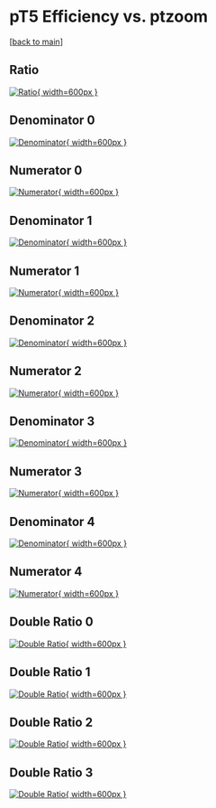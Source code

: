 # pT5 Efficiency vs. ptzoom

[[back to main](./)]



## Ratio

[![Ratio](../mtv/var/pT5_xtr_13_1_eff_ptzoom.png){ width=600px }](../mtv/var/pT5_xtr_13_1_eff_ptzoom.pdf)

## Denominator 0

[![Denominator](../mtv/den/pT5_xtr_13_1_eff_ptzoom_den0.png){ width=600px }](../mtv/den/pT5_xtr_13_1_eff_ptzoom_den0.pdf)

## Numerator 0

[![Numerator](../mtv/num/pT5_xtr_13_1_eff_ptzoom_num0.png){ width=600px }](../mtv/num/pT5_xtr_13_1_eff_ptzoom_num0.pdf)

## Denominator 1

[![Denominator](../mtv/den/pT5_xtr_13_1_eff_ptzoom_den1.png){ width=600px }](../mtv/den/pT5_xtr_13_1_eff_ptzoom_den1.pdf)

## Numerator 1

[![Numerator](../mtv/num/pT5_xtr_13_1_eff_ptzoom_num1.png){ width=600px }](../mtv/num/pT5_xtr_13_1_eff_ptzoom_num1.pdf)

## Denominator 2

[![Denominator](../mtv/den/pT5_xtr_13_1_eff_ptzoom_den2.png){ width=600px }](../mtv/den/pT5_xtr_13_1_eff_ptzoom_den2.pdf)

## Numerator 2

[![Numerator](../mtv/num/pT5_xtr_13_1_eff_ptzoom_num2.png){ width=600px }](../mtv/num/pT5_xtr_13_1_eff_ptzoom_num2.pdf)

## Denominator 3

[![Denominator](../mtv/den/pT5_xtr_13_1_eff_ptzoom_den3.png){ width=600px }](../mtv/den/pT5_xtr_13_1_eff_ptzoom_den3.pdf)

## Numerator 3

[![Numerator](../mtv/num/pT5_xtr_13_1_eff_ptzoom_num3.png){ width=600px }](../mtv/num/pT5_xtr_13_1_eff_ptzoom_num3.pdf)

## Denominator 4

[![Denominator](../mtv/den/pT5_xtr_13_1_eff_ptzoom_den4.png){ width=600px }](../mtv/den/pT5_xtr_13_1_eff_ptzoom_den4.pdf)

## Numerator 4

[![Numerator](../mtv/num/pT5_xtr_13_1_eff_ptzoom_num4.png){ width=600px }](../mtv/num/pT5_xtr_13_1_eff_ptzoom_num4.pdf)

## Double Ratio 0

[![Double Ratio](../mtv/ratio/pT5_xtr_13_1_eff_ptzoom_ratio0.png){ width=600px }](../mtv/ratio/pT5_xtr_13_1_eff_ptzoom_ratio0.pdf)

## Double Ratio 1

[![Double Ratio](../mtv/ratio/pT5_xtr_13_1_eff_ptzoom_ratio1.png){ width=600px }](../mtv/ratio/pT5_xtr_13_1_eff_ptzoom_ratio1.pdf)

## Double Ratio 2

[![Double Ratio](../mtv/ratio/pT5_xtr_13_1_eff_ptzoom_ratio2.png){ width=600px }](../mtv/ratio/pT5_xtr_13_1_eff_ptzoom_ratio2.pdf)

## Double Ratio 3

[![Double Ratio](../mtv/ratio/pT5_xtr_13_1_eff_ptzoom_ratio3.png){ width=600px }](../mtv/ratio/pT5_xtr_13_1_eff_ptzoom_ratio3.pdf)

